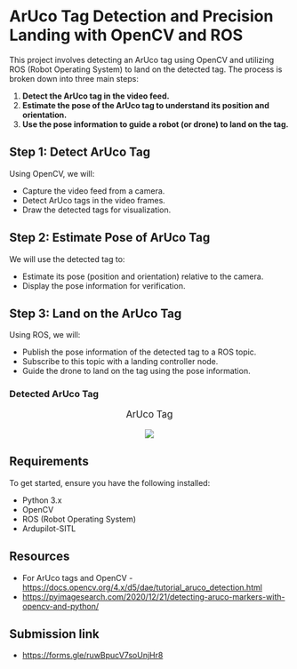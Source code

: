 # ArUco Tag Detection and Precision Landing with OpenCV and ROS

This project involves detecting an ArUco tag using OpenCV and utilizing ROS (Robot Operating System) to land on the detected tag. The process is broken down into three main steps:

1. **Detect the ArUco tag in the video feed.**
2. **Estimate the pose of the ArUco tag to understand its position and orientation.**
3. **Use the pose information to guide a robot (or drone) to land on the tag.**

## Step 1: Detect ArUco Tag

Using OpenCV, we will:
- Capture the video feed from a camera.
- Detect ArUco tags in the video frames.
- Draw the detected tags for visualization.

## Step 2: Estimate Pose of ArUco Tag

We will use the detected tag to:
- Estimate its pose (position and orientation) relative to the camera.
- Display the pose information for verification.

## Step 3: Land on the ArUco Tag

Using ROS, we will:
- Publish the pose information of the detected tag to a ROS topic.
- Subscribe to this topic with a landing controller node.
- Guide the drone to land on the tag using the pose information.


### Detected ArUco Tag
<p align="center" style="font-size: larger;"> ArUco Tag</p>
<p align="center"><img src="Photos/Aruco.png"></p>


## Requirements

To get started, ensure you have the following installed:

- Python 3.x
- OpenCV
- ROS (Robot Operating System)
- Ardupilot-SITL

## Resources

- For ArUco tags and OpenCV - https://docs.opencv.org/4.x/d5/dae/tutorial_aruco_detection.html     
- https://pyimagesearch.com/2020/12/21/detecting-aruco-markers-with-opencv-and-python/


## Submission link

- https://forms.gle/ruwBpucV7soUnjHr8   
